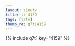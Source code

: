 ```yaml
--- 
layout: sieutv
title: tr 4159
tags: [trtv]
thumb_re: q7t14159
---
```

{% include q7t1 key="4159" %} 
